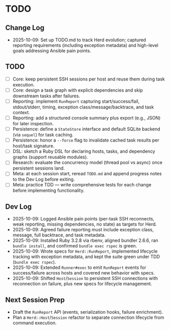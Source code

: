# TODO

## Change Log
- 2025-10-09: Set up TODO.md to track Herd evolution; captured reporting requirements (including exception metadata) and high-level goals addressing Ansible pain points.

## TODO
- [ ] Core: keep persistent SSH sessions per host and reuse them during task execution.
- [ ] Core: design a task graph with explicit dependencies and skip downstream tasks after failures.
- [ ] Reporting: implement `RunReport` capturing start/success/fail, stdout/stderr, timing, exception class/message/backtrace, and task context.
- [ ] Reporting: add a structured console summary plus export (e.g., JSON) for later inspection.
- [ ] Persistence: define a `StateStore` interface and default SQLite backend (via `sequel`) for task caching.
- [ ] Persistence: honor a `--force` flag to invalidate cached task results per host/task signature.
- [ ] DSL: sketch a Ruby DSL for declaring hosts, tasks, and dependency graphs (support reusable modules).
- [ ] Research: evaluate the concurrency model (thread pool vs async) once persistent sessions land.
- [ ] Meta: at each session start, reread `TODO.md` and append progress notes to the Dev Log before exiting.
- [ ] Meta: practice TDD — write comprehensive tests for each change before implementing functionality.

## Dev Log
- 2025-10-09: Logged Ansible pain points (per-task SSH reconnects, weak reporting, missing dependencies, no state) as targets for Herd.
- 2025-10-09: Agreed failure reporting must include exception class, message, full backtrace, and task metadata.
- 2025-10-09: Installed Ruby 3.2.8 via rbenv, aligned bundler 2.6.6, ran `bundle install`, and confirmed `bundle exec rspec` is green.
- 2025-10-09: Wrote specs for `Herd::RunReport`, implemented lifecycle tracking with exception metadata, and kept the suite green under TDD (`bundle exec rspec`).
- 2025-10-09: Extended `Runner#exec` to emit `RunReport` events for success/failure across hosts and covered new behavior with specs.
- 2025-10-09: Shifted `Host`/`Session` to persistent SSH connections with reconnection on failure, plus new specs for lifecycle management.

## Next Session Prep
- Draft the `RunReport` API (events, serialization hooks, failure enrichment).
- Plan a `Herd::Host`/`Session` refactor to separate connection lifecycle from command execution.
